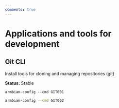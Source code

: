 ```yaml
---
comments: true
---
```


# Applications and tools for development

## Git CLI


Install tools for cloning and managing repositories (git)

__Status:__ Stable  

~~~ custombash
armbian-config --cmd GIT001
~~~


~~~ bash title="Remove tools for cloning and managing repositories (git):"
armbian-config --cmd GIT002
~~~


